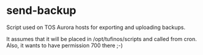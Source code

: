 # send-backup

Script used on TOS Aurora hosts for exporting and uploading backups.

It assumes that it will be placed in /opt/tufinos/scripts and called from cron.
Also, it wants to have permission 700 there ;-)
